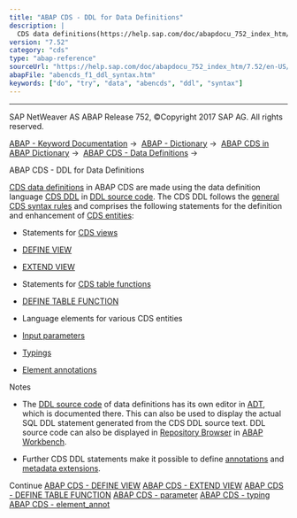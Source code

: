 ```yaml
---
title: "ABAP CDS - DDL for Data Definitions"
description: |
  CDS data definitions(https://help.sap.com/doc/abapdocu_752_index_htm/7.52/en-US/abencds_data_definition_glosry.htm 'Glossary Entry') in ABAP CDS are made using the data definition language CDS DDL(https://help.sap.com/doc/abapdocu_752_index_htm/7.52/en-US/abencds_ddl_glosry.htm 'Glossary Entry')
version: "7.52"
category: "cds"
type: "abap-reference"
sourceUrl: "https://help.sap.com/doc/abapdocu_752_index_htm/7.52/en-US/abencds_f1_ddl_syntax.htm"
abapFile: "abencds_f1_ddl_syntax.htm"
keywords: ["do", "try", "data", "abencds", "ddl", "syntax"]
---
```


* * *

SAP NetWeaver AS ABAP Release 752, ©Copyright 2017 SAP AG. All rights reserved.

[ABAP - Keyword Documentation](https://help.sap.com/doc/abapdocu_752_index_htm/7.52/en-US/abenabap.htm) →  [ABAP - Dictionary](https://help.sap.com/doc/abapdocu_752_index_htm/7.52/en-US/abenabap_dictionary.htm) →  [ABAP CDS in ABAP Dictionary](https://help.sap.com/doc/abapdocu_752_index_htm/7.52/en-US/abencds.htm) →  [ABAP CDS - Data Definitions](https://help.sap.com/doc/abapdocu_752_index_htm/7.52/en-US/abenddic_cds_entities.htm) → 

ABAP CDS - DDL for Data Definitions

[CDS data definitions](https://help.sap.com/doc/abapdocu_752_index_htm/7.52/en-US/abencds_data_definition_glosry.htm "Glossary Entry") in ABAP CDS are made using the data definition language [CDS DDL](https://help.sap.com/doc/abapdocu_752_index_htm/7.52/en-US/abencds_ddl_glosry.htm "Glossary Entry") in [DDL source code](https://help.sap.com/doc/abapdocu_752_index_htm/7.52/en-US/abenddl_source_code_glosry.htm "Glossary Entry"). The CDS DDL follows the [general CDS syntax rules](https://help.sap.com/doc/abapdocu_752_index_htm/7.52/en-US/abencds_general_syntax_rules.htm) and comprises the following statements for the definition and enhancement of [CDS entities](https://help.sap.com/doc/abapdocu_752_index_htm/7.52/en-US/abencds_entity_glosry.htm "Glossary Entry"):

-   Statements for [CDS views](https://help.sap.com/doc/abapdocu_752_index_htm/7.52/en-US/abencds_view_glosry.htm "Glossary Entry")

-   [DEFINE VIEW](https://help.sap.com/doc/abapdocu_752_index_htm/7.52/en-US/abencds_f1_define_view.htm)

-   [EXTEND VIEW](https://help.sap.com/doc/abapdocu_752_index_htm/7.52/en-US/abencds_f1_extend_view.htm)

-   Statements for [CDS table functions](https://help.sap.com/doc/abapdocu_752_index_htm/7.52/en-US/abencds_table_function_glosry.htm "Glossary Entry")

-   [DEFINE TABLE FUNCTION](https://help.sap.com/doc/abapdocu_752_index_htm/7.52/en-US/abencds_f1_define_table_function.htm)

-   Language elements for various CDS entities

-   [Input parameters](https://help.sap.com/doc/abapdocu_752_index_htm/7.52/en-US/abencds_f1_param.htm)

-   [Typings](https://help.sap.com/doc/abapdocu_752_index_htm/7.52/en-US/abencds_typing.htm)

-   [Element annotations](https://help.sap.com/doc/abapdocu_752_index_htm/7.52/en-US/abencds_f1_element_annotation.htm)

Notes

-   The [DDL source code](https://help.sap.com/doc/abapdocu_752_index_htm/7.52/en-US/abenddl_source_code_glosry.htm "Glossary Entry") of data definitions has its own editor in [ADT](https://help.sap.com/doc/abapdocu_752_index_htm/7.52/en-US/abenadt_glosry.htm "Glossary Entry"), which is documented there. This can also be used to display the actual SQL DDL statement generated from the CDS DDL source text. DDL source code can also be displayed in [Repository Browser](https://help.sap.com/doc/abapdocu_752_index_htm/7.52/en-US/abenrepository_browser_glosry.htm "Glossary Entry") in [ABAP Workbench](https://help.sap.com/doc/abapdocu_752_index_htm/7.52/en-US/abenabap_workbench_glosry.htm "Glossary Entry").

-   Further CDS DDL statements make it possible to define [annotations](https://help.sap.com/doc/abapdocu_752_index_htm/7.52/en-US/abencds_f1_ddla_syntax.htm) and [metadata extensions](https://help.sap.com/doc/abapdocu_752_index_htm/7.52/en-US/abencds_f1_ddlx_syntax.htm).

Continue
[ABAP CDS - DEFINE VIEW](https://help.sap.com/doc/abapdocu_752_index_htm/7.52/en-US/abencds_f1_define_view.htm)
[ABAP CDS - EXTEND VIEW](https://help.sap.com/doc/abapdocu_752_index_htm/7.52/en-US/abencds_f1_extend_view.htm)
[ABAP CDS - DEFINE TABLE FUNCTION](https://help.sap.com/doc/abapdocu_752_index_htm/7.52/en-US/abencds_f1_define_table_function.htm)
[ABAP CDS - parameter](https://help.sap.com/doc/abapdocu_752_index_htm/7.52/en-US/abencds_f1_param.htm)
[ABAP CDS - typing](https://help.sap.com/doc/abapdocu_752_index_htm/7.52/en-US/abencds_typing.htm)
[ABAP CDS - element\_annot](https://help.sap.com/doc/abapdocu_752_index_htm/7.52/en-US/abencds_f1_element_annotation.htm)